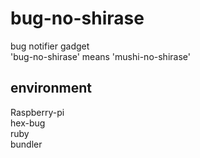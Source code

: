 # bug-no-shirase
bug notifier gadget  
'bug-no-shirase' means 'mushi-no-shirase'

## environment
Raspberry-pi  
hex-bug  
ruby  
bundler  
